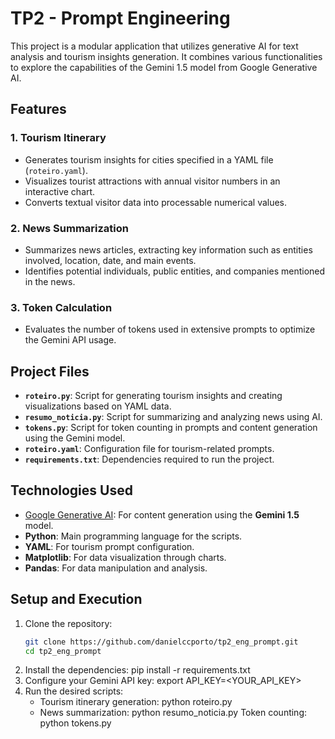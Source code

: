 # TP2 - Prompt Engineering

This project is a modular application that utilizes generative AI for text analysis and tourism insights generation. It combines various functionalities to explore the capabilities of the Gemini 1.5 model from Google Generative AI.

## Features

### 1. **Tourism Itinerary**
- Generates tourism insights for cities specified in a YAML file (`roteiro.yaml`).
- Visualizes tourist attractions with annual visitor numbers in an interactive chart.
- Converts textual visitor data into processable numerical values.

### 2. **News Summarization**
- Summarizes news articles, extracting key information such as entities involved, location, date, and main events.
- Identifies potential individuals, public entities, and companies mentioned in the news.

### 3. **Token Calculation**
- Evaluates the number of tokens used in extensive prompts to optimize the Gemini API usage.

## Project Files

- **`roteiro.py`**: Script for generating tourism insights and creating visualizations based on YAML data.
- **`resumo_noticia.py`**: Script for summarizing and analyzing news using AI.
- **`tokens.py`**: Script for token counting in prompts and content generation using the Gemini model.
- **`roteiro.yaml`**: Configuration file for tourism-related prompts.
- **`requirements.txt`**: Dependencies required to run the project.

## Technologies Used

- [Google Generative AI](https://cloud.google.com/genai): For content generation using the **Gemini 1.5** model.
- **Python**: Main programming language for the scripts.
- **YAML**: For tourism prompt configuration.
- **Matplotlib**: For data visualization through charts.
- **Pandas**: For data manipulation and analysis.

## Setup and Execution

1. Clone the repository:
   ```bash
   git clone https://github.com/danielccporto/tp2_eng_prompt.git
   cd tp2_eng_prompt
2. Install the dependencies:
   pip install -r requirements.txt
3. Configure your Gemini API key:
   export API_KEY=<YOUR_API_KEY>
4. Run the desired scripts:
   - Tourism itinerary generation: python roteiro.py
   - News summarization: python resumo_noticia.py
   Token counting: python tokens.py
